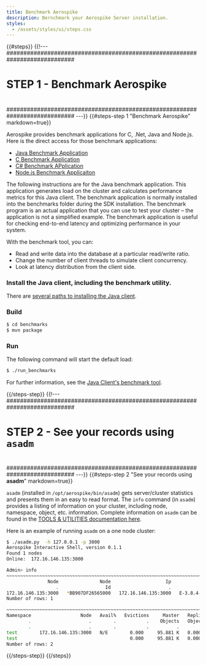 ```yaml
---
title: Benchmark Aerospike
description: Bernchmark your Aerospike Server installation. 
styles:
  - /assets/styles/ui/steps.css
---
```


{{#steps}}
{{!--- 
  ############################################################################
  #
  # STEP 1 - Benchmark Aerospike
  #
  ############################################################################ 
---}}
{{#steps-step 1 "Benchmark Aerospike" markdown=true}}

Aerospike provides benchmark applications for C, .Net, Java and Node.js. Here is the direct access for those benchmark applications:

- [Java Benchmark Application](/docs/client/java/benchmarks.html)
- [C Benchmark Application](/docs/client/c/benchmarks)
- [C# Benchmark APplication](/docs/client/csharp/benchmarks.html)
- [Node.js Benchmark Applicaiton](/docs/client/nodejs/benchmarks)

The following instructions are for the Java benchmark application. This application generates load on the cluster and calculates performance metrics for this Java client.  The benchmark application is normally installed into the benchmarks folder during the SDK installation. The benchmark program is an actual application that you can use to test your cluster – the application is not a simplified example. The benchmark application is useful for checking end-to-end latency and optimizing performance in your system.

With the benchmark tool, you can:

- Read and write data into the database at a particular read/write ratio.
- Change the number of client threads to simulate client concurrency.
- Look at latency distribution from the client side.

### Install the Java client, including the benchmark utility.

There are [several paths to installing the Java client](/docs/client/java/install).

### Build

```bash
$ cd benchmarks
$ mvn package
```

### Run

The following command will start the default load:
```bash
$ ./run_benchmarks
```

For further information, see the [Java Client's benchmark tool](/docs/client/java/benchmarks.html).

{{/steps-step}}
{{!--- 
  ############################################################################
  #
  # STEP 2 - See your records using `asadm`
  #
  ############################################################################ 
---}}
{{#steps-step 2 "See your records using **asadm**" markdown=true}}

`asadm` (installed in `/opt/aerospike/bin/asadm`) gets server/cluster statistics and presents them in an easy to read format. The `info` command (in `asadm`) provides a listing of information on your cluster, including node, namespace, object, etc. information.  Complete information on `asadm` can be found in the [TOOLS & UTILITIES documentation here](/docs/tools).

Here is an example of running `asadm` on a one node cluster:

```bash
$ ./asadm.py  -h 127.0.0.1 -p 3000
Aerospike Interactive Shell, version 0.1.1
Found 1 nodes
Online:  172.16.146.135:3000

Admin> info
~~~~~~~~~~~~~~~~~~~~~~~~~~~~~~~~~~~~~~~~~~~~~~~~~~~~~~~~~~~~~~~~~~~~~~~Network Information~~~~~~~~~~~~~~~~~~~~~~~~~~~~~~~~~~~~~~~~~~~~~~~~~~~~~~~~~~~~~~~~~~~~~~~~
               Node               Node                    Ip                  Build   Cluster            Cluster     Cluster         Principal   Client     Uptime   
                  .                 Id                     .                      .      Size                Key   Integrity                 .    Conns          .   
172.16.146.135:3000   *BB907DF26565000   172.16.146.135:3000   E-3.8.4-110-g97826f6         1   9203DDDCEBEE7D97   True        BB907DF26565000        2   01:43:20   
Number of rows: 1

~~~~~~~~~~~~~~~~~~~~~~~~~~~~~~~~~~~~~~~~~~~~~~~~~~~~~~~~~~~~~~~~~~~~~~~~Namespace Information~~~~~~~~~~~~~~~~~~~~~~~~~~~~~~~~~~~~~~~~~~~~~~~~~~~~~~~~~~~~~~~~~~~~~~~~~
Namespace                  Node   Avail%   Evictions     Master   Replica     Repl     Stop     Pending       Disk    Disk     HWM        Mem     Mem    HWM      Stop   
        .                     .        .           .    Objects   Objects   Factor   Writes    Migrates       Used   Used%   Disk%       Used   Used%   Mem%   Writes%   
        .                     .        .           .          .         .        .        .   (tx%,rx%)          .       .       .          .       .      .         .   
test        172.16.146.135:3000   N/E        0.000     95.881 K   0.000     1        false    (0,0)            N/E   N/E     50      7.150 MB   1       60     90        
test                                         0.000     95.881 K   0.000                       (0,0)       0.000 B                    7.150 MB                            
Number of rows: 2
```

{{/steps-step}}
{{/steps}}
